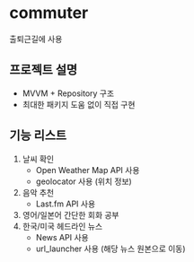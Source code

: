 # commuter

출퇴근길에 사용

## 프로젝트 설명
- MVVM + Repository 구조
- 최대한 패키지 도움 없이 직접 구현

## 기능 리스트
1. 날씨 확인
    - Open Weather Map API 사용
    - geolocator 사용 (위치 정보)
2. 음악 추천
    - Last.fm API 사용
3. 영어/일본어 간단한 회화 공부
4. 한국/미국 헤드라인 뉴스
    - News API 사용
    - url_launcher 사용 (해당 뉴스 원본으로 이동)